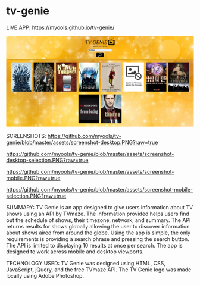# tv-genie

LIVE APP: https://myools.github.io/tv-genie/


![library](assets/screenshot-desktop.png)


SCREENSHOTS:
https://github.com/myools/tv-genie/blob/master/assets/screenshot-desktop.PNG?raw=true

https://github.com/myools/tv-genie/blob/master/assets/screenshot-desktop-selection.PNG?raw=true

https://github.com/myools/tv-genie/blob/master/assets/screenshot-mobile.PNG?raw=true

https://github.com/myools/tv-genie/blob/master/assets/screenshot-mobile-selection.PNG?raw=true

SUMMARY:
TV Genie is an app designed to give users information about TV shows using an API by TVmaze.  The information provided helps users find out the schedule of shows, their timezone, network, and summary.  The API returns results for shows globally allowing the user to discover information about shows aired from around the globe.  Using the app is simple, the only requirements is providing a search phrase and pressing the search button.  The API is limited to displaying 10 results at once per search.  The app is designed to work across mobile and desktop viewports.

TECHNOLOGY USED:
TV Genie was designed using HTML, CSS, JavaScript, jQuery, and the free TVmaze API.  The TV Genie logo was made locally using Adobe Photoshop.
